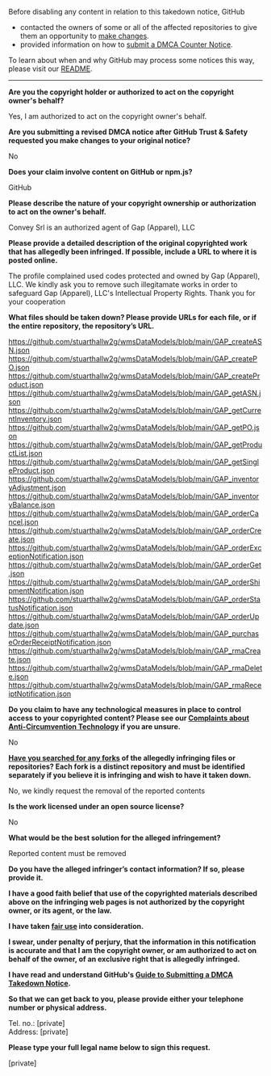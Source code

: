 Before disabling any content in relation to this takedown notice, GitHub
- contacted the owners of some or all of the affected repositories to give them an opportunity to [make changes](https://docs.github.com/en/github/site-policy/dmca-takedown-policy#a-how-does-this-actually-work).
- provided information on how to [submit a DMCA Counter Notice](https://docs.github.com/en/articles/guide-to-submitting-a-dmca-counter-notice).

To learn about when and why GitHub may process some notices this way, please visit our [README](https://github.com/github/dmca/blob/master/README.md#anatomy-of-a-takedown-notice).

---

**Are you the copyright holder or authorized to act on the copyright owner's behalf?**  
  
Yes, I am authorized to act on the copyright owner's behalf.  
  
**Are you submitting a revised DMCA notice after GitHub Trust & Safety requested you make changes to your original notice?**  
  
No  
  
**Does your claim involve content on GitHub or npm.js?**  
  
GitHub  
  
**Please describe the nature of your copyright ownership or authorization to act on the owner's behalf.**  
  
Convey Srl is an authorized agent of Gap (Apparel), LLC  
  
**Please provide a detailed description of the original copyrighted work that has allegedly been infringed. If possible, include a URL to where it is posted online.**  
  
The profile complained used codes protected and owned by Gap (Apparel), LLC. We kindly ask you to remove such illegitamate works in order to safeguard Gap (Apparel), LLC's Intellectual Property Rights. Thank you for your cooperation  
  
**What files should be taken down? Please provide URLs for each file, or if the entire repository, the repository’s URL.**  
  
https://github.com/stuarthallw2g/wmsDataModels/blob/main/GAP_createASN.json  
https://github.com/stuarthallw2g/wmsDataModels/blob/main/GAP_createPO.json  
https://github.com/stuarthallw2g/wmsDataModels/blob/main/GAP_createProduct.json  
https://github.com/stuarthallw2g/wmsDataModels/blob/main/GAP_getASN.json  
https://github.com/stuarthallw2g/wmsDataModels/blob/main/GAP_getCurrentInventory.json  
https://github.com/stuarthallw2g/wmsDataModels/blob/main/GAP_getPO.json  
https://github.com/stuarthallw2g/wmsDataModels/blob/main/GAP_getProductList.json  
https://github.com/stuarthallw2g/wmsDataModels/blob/main/GAP_getSingleProduct.json  
https://github.com/stuarthallw2g/wmsDataModels/blob/main/GAP_inventoryAdjustment.json  
https://github.com/stuarthallw2g/wmsDataModels/blob/main/GAP_inventoryBalance.json  
https://github.com/stuarthallw2g/wmsDataModels/blob/main/GAP_orderCancel.json  
https://github.com/stuarthallw2g/wmsDataModels/blob/main/GAP_orderCreate.json  
https://github.com/stuarthallw2g/wmsDataModels/blob/main/GAP_orderExceptionNotification.json  
https://github.com/stuarthallw2g/wmsDataModels/blob/main/GAP_orderGet.json  
https://github.com/stuarthallw2g/wmsDataModels/blob/main/GAP_orderShipmentNotification.json  
https://github.com/stuarthallw2g/wmsDataModels/blob/main/GAP_orderStatusNotification.json  
https://github.com/stuarthallw2g/wmsDataModels/blob/main/GAP_orderUpdate.json  
https://github.com/stuarthallw2g/wmsDataModels/blob/main/GAP_purchaseOrderReceiptNotification.json  
https://github.com/stuarthallw2g/wmsDataModels/blob/main/GAP_rmaCreate.json  
https://github.com/stuarthallw2g/wmsDataModels/blob/main/GAP_rmaDelete.json  
https://github.com/stuarthallw2g/wmsDataModels/blob/main/GAP_rmaReceiptNotification.json  
  
**Do you claim to have any technological measures in place to control access to your copyrighted content? Please see our <a href="https://docs.github.com/articles/guide-to-submitting-a-dmca-takedown-notice#complaints-about-anti-circumvention-technology">Complaints about Anti-Circumvention Technology</a> if you are unsure.**  
  
No  
  
**<a href="https://docs.github.com/articles/dmca-takedown-policy#b-what-about-forks-or-whats-a-fork">Have you searched for any forks</a> of the allegedly infringing files or repositories? Each fork is a distinct repository and must be identified separately if you believe it is infringing and wish to have it taken down.**  
  
No, we kindly request the removal of the reported contents  
  
**Is the work licensed under an open source license?**  
  
No  
  
**What would be the best solution for the alleged infringement?**  
  
Reported content must be removed  
  
**Do you have the alleged infringer’s contact information? If so, please provide it.**  
  
**I have a good faith belief that use of the copyrighted materials described above on the infringing web pages is not authorized by the copyright owner, or its agent, or the law.**  
  
**I have taken <a href="https://www.lumendatabase.org/topics/22">fair use</a> into consideration.**  
  
**I swear, under penalty of perjury, that the information in this notification is accurate and that I am the copyright owner, or am authorized to act on behalf of the owner, of an exclusive right that is allegedly infringed.**  
  
**I have read and understand GitHub's <a href="https://docs.github.com/articles/guide-to-submitting-a-dmca-takedown-notice/">Guide to Submitting a DMCA Takedown Notice</a>.**  
  
**So that we can get back to you, please provide either your telephone number or physical address.**  
  
Tel. no.: [private]  
Address: [private]    
  
**Please type your full legal name below to sign this request.**  
  
[private]  

